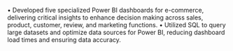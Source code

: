 • Developed five specialized Power BI dashboards for e-commerce, delivering critical insights to enhance decision
making across sales, product, customer, review, and marketing functions. 
• Utilized SQL to query large datasets and optimize data sources for Power BI, reducing dashboard load times and 
ensuring data accuracy. 
